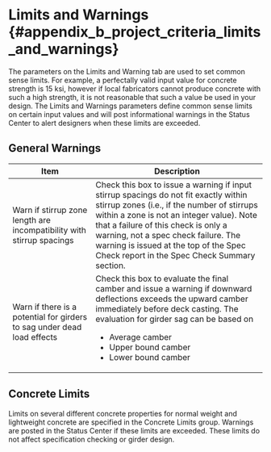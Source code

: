 Limits and Warnings {#appendix_b_project_criteria_limits_and_warnings}
==============================================
The parameters on the Limits and Warning tab are used to set common sense limits. For example, a perfectally valid input value for concrete strength is 15 ksi, however if local fabricators cannot produce concrete with such a high strength, it is not reasonable that such a value be used in your design. The Limits and Warnings parameters define common sense limits on certain input values and will post informational warnings in the Status Center to alert designers when these limits are exceeded.

General Warnings
----------------

Item | Description
-----|-----------
Warn if stirrup zone length are incompatibility with stirrup spacings | Check this box to issue a warning if input stirrup spacings do not fit exactly within stirrup zones (i.e., if the number of stirrups within a zone is not an integer value). Note that a failure of this check is only a warning, not a spec check failure. The warning is issued at the top of the Spec Check report in the Spec Check Summary section.
Warn if there is a potential for girders to sag under dead load effects | Check this box to evaluate the final camber and issue a warning if downward deflections exceeds the upward camber immediately before deck casting. The evaluation for girder sag can be based on <ul><li>Average camber</li><li>Upper bound camber</li><li>Lower bound camber</li></ul>

Concrete Limits
---------------
Limits on several different concrete properties for normal weight and lightweight concrete are specified in the Concrete Limits group. Warnings are posted in the Status Center if these limits are exceeded. These limits do not affect specification checking or girder design.
